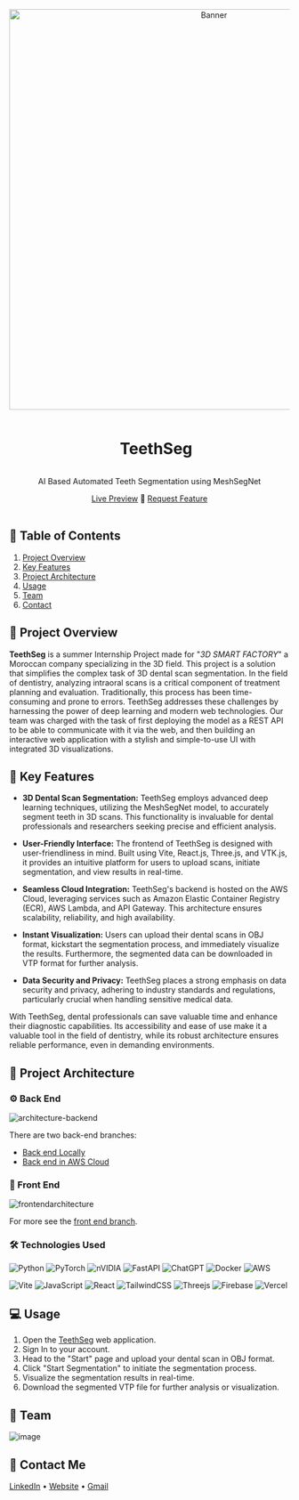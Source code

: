 <div align="center">
  <a href="https://teethseg.vercel.app/">
    <img src="https://github.com/Hamagistral/TeethSeg/assets/Screenshot 2024-09-15 220715.png" alt="Banner" width="720">
  </a>

  <div id="user-content-toc">
    <ul>
      <summary><h1 style="display: inline-block;">TeethSeg</h1></summary>
    </ul>
  </div>
  
  <p>AI Based Automated Teeth Segmentation using MeshSegNet</p>
    <a href="https://teethseg-ai.vercel.app/" target="_blank">Live Preview</a>
    🦷
    <a href="https://github.com/Hamagistral/TeethSeg/issues" target="_blank">Request Feature</a>
</div>
<br>

## 📝 Table of Contents

1. [ Project Overview ](#introduction)
2. [ Key Features ](#features)
3. [ Project Architecture ](#arch)
4. [ Usage ](#usage)
5. [ Team ](#team)
6. [ Contact ](#contact)

<a name="introduction"></a>
## 🔬 Project Overview 

**TeethSeg** is a summer Internship Project made for "*3D SMART FACTORY*" a Moroccan company specializing in the 3D field. This project is a solution that simplifies the complex task of 3D dental scan segmentation. In the field of dentistry, analyzing intraoral scans is a critical component of treatment planning and evaluation. Traditionally, this process has been time-consuming and prone to errors. TeethSeg addresses these challenges by harnessing the power of deep learning and modern web technologies. Our team was charged with the task of first deploying the model as a REST API to be able to communicate with it via the web, and then building an interactive web application with a stylish and simple-to-use UI with integrated 3D visualizations.  

<a name="features"></a>
## 🔌 Key Features

- **3D Dental Scan Segmentation:** TeethSeg employs advanced deep learning techniques, utilizing the MeshSegNet model, to accurately segment teeth in 3D scans. This functionality is invaluable for dental professionals and researchers seeking precise and efficient analysis.

- **User-Friendly Interface:** The frontend of TeethSeg is designed with user-friendliness in mind. Built using Vite, React.js, Three.js, and VTK.js, it provides an intuitive platform for users to upload scans, initiate segmentation, and view results in real-time.

- **Seamless Cloud Integration:** TeethSeg's backend is hosted on the AWS Cloud, leveraging services such as Amazon Elastic Container Registry (ECR), AWS Lambda, and API Gateway. This architecture ensures scalability, reliability, and high availability.

- **Instant Visualization:** Users can upload their dental scans in OBJ format, kickstart the segmentation process, and immediately visualize the results. Furthermore, the segmented data can be downloaded in VTP format for further analysis.

- **Data Security and Privacy:** TeethSeg places a strong emphasis on data security and privacy, adhering to industry standards and regulations, particularly crucial when handling sensitive medical data.

With TeethSeg, dental professionals can save valuable time and enhance their diagnostic capabilities. Its accessibility and ease of use make it a valuable tool in the field of dentistry, while its robust architecture ensures reliable performance, even in demanding environments.  

<a name="arch"></a>
## 📝 Project Architecture

### ⚙️ Back End

![architecture-backend](https://github.com/Hamagistral/TeethSeg/assets/66017329/3eddbe6e-1afb-4a52-8128-006367c0d670)

There are two back-end branches:

- [Back end Locally](https://github.com/Hamagistral/TeethSeg/tree/backend_local)
- [Back end in AWS Cloud](https://github.com/Hamagistral/TeethSeg/tree/backend_aws)

### 🎨 Front End

![frontendarchitecture](https://github.com/Hamagistral/TeethSeg/assets/66017329/2fb117b5-8dc9-4ac6-a9f0-7f7a2a15e122)

For more see the [front end branch](https://github.com/Hamagistral/TeethSeg/tree/frontend).

### 🛠️ Technologies Used

![Python](https://img.shields.io/badge/python-3670A0?style=for-the-badge&logo=python&logoColor=ffdd54)
![PyTorch](https://img.shields.io/badge/PyTorch-%23EE4C2C.svg?style=for-the-badge&logo=PyTorch&logoColor=white)
![nVIDIA](https://img.shields.io/badge/nVIDIA-%2376B900.svg?style=for-the-badge&logo=nVIDIA&logoColor=white)
![FastAPI](https://img.shields.io/badge/FastAPI-005571?style=for-the-badge&logo=fastapi)
![ChatGPT](https://img.shields.io/badge/OpenAI-74aa9c?style=for-the-badge&logo=openai&logoColor=white)
![Docker](https://img.shields.io/badge/docker-%230db7ed.svg?style=for-the-badge&logo=docker&logoColor=white)
![AWS](https://img.shields.io/badge/AWS-%23FF9900.svg?style=for-the-badge&logo=amazon-aws&logoColor=white)

![Vite](https://img.shields.io/badge/vite-%23646CFF.svg?style=for-the-badge&logo=vite&logoColor=white)
![JavaScript](https://img.shields.io/badge/javascript-%23323330.svg?style=for-the-badge&logo=javascript&logoColor=%23F7DF1E)
![React](https://img.shields.io/badge/react-%2320232a.svg?style=for-the-badge&logo=react&logoColor=%2361DAFB)
![TailwindCSS](https://img.shields.io/badge/tailwindcss-%2338B2AC.svg?style=for-the-badge&logo=tailwind-css&logoColor=white)
![Threejs](https://img.shields.io/badge/threejs-black?style=for-the-badge&logo=three.js&logoColor=white)
![Firebase](https://img.shields.io/badge/Firebase-%23FF9900.svg?style=for-the-badge&logo=Firebase&logoColor=white)
![Vercel](https://img.shields.io/badge/vercel-%23000000.svg?style=for-the-badge&logo=vercel&logoColor=white)

<a name="usage"></a>
## 💻 Usage

1. Open the [TeethSeg](https://teethseg.vercel.app/) web application.
2. Sign In to your account.
3. Head to the "Start" page and upload your dental scan in OBJ format.
4. Click "Start Segmentation" to initiate the segmentation process.
5. Visualize the segmentation results in real-time.
6. Download the segmented VTP file for further analysis or visualization.

<a name="team"></a>
## 👥 Team

![image](https://github.com/Hamagistral/TeethSeg/assets/66017329/3608dd52-6d3f-4f88-8da8-f3592bc7d42e)

<a name="contact"></a>
## 📨 Contact Me

[LinkedIn](https://www.linkedin.com/in/hamza-elbelghiti/) •
[Website](https://Hamagistral.me) •
[Gmail](hamza.lbelghiti@gmail.com)

